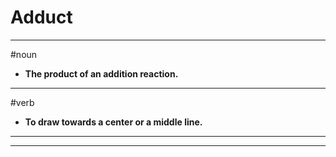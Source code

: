 # Adduct
---
#noun
- **The product of an addition reaction.**
---
#verb
- **To draw towards a center or a middle line.**
---
---
